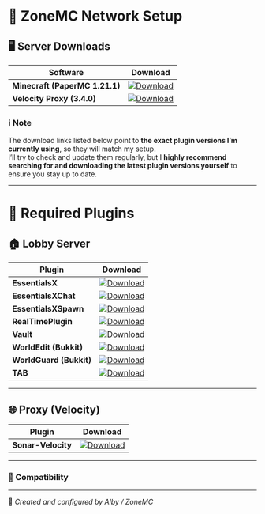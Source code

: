 # 🧩 ZoneMC Network Setup

## 🖥️ Server Downloads

| Software | Download |
|-----------|-----------|
| **Minecraft (PaperMC 1.21.1)** | [![Download](https://img.shields.io/badge/⬇️-PaperMC-blue?style=for-the-badge)](https://papermc.io/downloads/all?project=paper) |
| **Velocity Proxy (3.4.0)** | [![Download](https://img.shields.io/badge/⬇️-Velocity-blue?style=for-the-badge)](https://papermc.io/downloads/velocity) |

### ℹ️ Note
The download links listed below point to **the exact plugin versions I’m currently using**, so they will match my setup.  
I’ll try to check and update them regularly, but I **highly recommend searching for and downloading the latest plugin versions yourself** to ensure you stay up to date.

---

# 🔌 Required Plugins

## 🏠 Lobby Server

| Plugin | Download |
|--------|-----------|
| **EssentialsX** | [![Download](https://img.shields.io/badge/⬇️-Download-blue?style=for-the-badge)](https://release-assets.githubusercontent.com/github-production-release-asset/33965866/03f261c3-f583-4b3d-b1d4-e75877afb2cb?sp=r&sv=2018-11-09&sr=b&spr=https&se=2025-10-11T23%3A58%3A57Z&rscd=attachment%3B+filename%3DEssentialsX-2.21.2.jar&rsct=application%2Foctet-stream&skoid=96c2d410-5711-43a1-aedd-ab1947aa7ab0&sktid=398a6654-997b-47e9-b12b-9515b896b4de&skt=2025-10-11T22%3A58%3A20Z&ske=2025-10-11T23%3A58%3A57Z&sks=b&skv=2018-11-09&sig=Wxf63nNC%2FmijW%2BB%2FGBFOI2wVDCOXw6gB5x1mVY3jz2g%3D) |
| **EssentialsXChat** | [![Download](https://img.shields.io/badge/⬇️-Download-blue?style=for-the-badge)](https://release-assets.githubusercontent.com/github-production-release-asset/33965866/4cccbedf-5b8f-4436-a582-4044b85075ad?sp=r&sv=2018-11-09&sr=b&spr=https&se=2025-10-11T23%3A48%3A15Z&rscd=attachment%3B+filename%3DEssentialsXChat-2.21.2.jar&rsct=application%2Foctet-stream&skoid=96c2d410-5711-43a1-aedd-ab1947aa7ab0&sktid=398a6654-997b-47e9-b12b-9515b896b4de&skt=2025-10-11T22%3A47%3A55Z&ske=2025-10-11T23%3A48%3A15Z&sks=b&skv=2018-11-09&sig=G5W962JgMi5NbeMR8W4o0KATbXursSXOfNypvigXbeg%3D) |
| **EssentialsXSpawn** | [![Download](https://img.shields.io/badge/⬇️-Download-blue?style=for-the-badge)](https://release-assets.githubusercontent.com/github-production-release-asset/33965866/f4435dd5-35c8-4169-ba87-d7561eea0eb4?sp=r&sv=2018-11-09&sr=b&spr=https&se=2025-10-11T23%3A50%3A24Z&rscd=attachment%3B+filename%3DEssentialsXSpawn-2.21.2.jar&rsct=application%2Foctet-stream&skoid=96c2d410-5711-43a1-aedd-ab1947aa7ab0&sktid=398a6654-997b-47e9-b12b-9515b896b4de&skt=2025-10-11T22%3A50%3A10Z&ske=2025-10-11T23%3A50%3A24Z&sks=b&skv=2018-11-09&sig=L6a3B7PUvI8%2BhUbDxSNkZuHyBASWUrQgYihBsHtHge8%3D) |
| **RealTimePlugin** | [![Download](https://img.shields.io/badge/⬇️-Download-blue?style=for-the-badge)](https://www.spigotmc.org/resources/real-time-plugin.69545/download?version=488487) |
| **Vault** | [![Download](https://img.shields.io/badge/⬇️-Download-blue?style=for-the-badge)](https://www.spigotmc.org/resources/vault.34315/download?version=344916) |
| **WorldEdit (Bukkit)** | [![Download](https://img.shields.io/badge/⬇️-Download-blue?style=for-the-badge)](https://cdn.modrinth.com/data/1u6JkXh5/versions/Bu1zaaoc/worldedit-bukkit-7.3.9.jar) |
| **WorldGuard (Bukkit)** | [![Download](https://img.shields.io/badge/⬇️-Download-blue?style=for-the-badge)](https://cdn.modrinth.com/data/DKY9btbd/versions/J66QOTLZ/worldguard-bukkit-7.0.12-dist.jar) |
| **TAB** | [![Download](https://img.shields.io/badge/⬇️-Download-blue?style=for-the-badge)](https://www.spigotmc.org/resources/tab-1-7-x-1-21-10.57806/download?version=610153) |

---

## 🌐 Proxy (Velocity)

| Plugin | Download |
|--------|-----------|
| **Sonar-Velocity** | [![Download](https://img.shields.io/badge/⬇️-Download-blue?style=for-the-badge)](https://www.spigotmc.org/resources/sonar-velocity.107264/) |

---

### 🧱 Compatibility
---
🧩 *Created and configured by Alby / ZoneMC*
